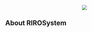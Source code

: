 <p align="center"><img src="https://indonesiapower.co.id/SiteAssets/logo.png"></p>


## About RIROSystem

